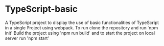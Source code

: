 # TypeScript-basic
A TypeScript project to display the use of basic functionalities of TypeScript in a single Project using webpack.
To run clone the repository and run 'npm init'
Build the project using 'npm run build' and to start the project on local server run 'npm start'
